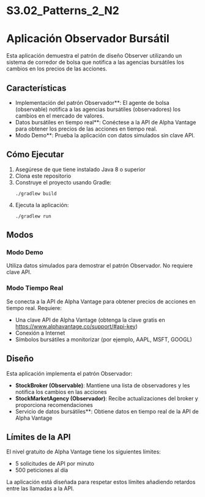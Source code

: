# S3.02_Patterns_2_N2
# Aplicación Observador Bursátil

Esta aplicación demuestra el patrón de diseño Observer utilizando un sistema de corredor de bolsa que notifica a las agencias bursátiles los cambios en los precios de las acciones.

## Características

- Implementación del patrón Observador**: El agente de bolsa (observable) notifica a las agencias bursátiles (observadores) los cambios en el mercado de valores.
- Datos bursátiles en tiempo real**: Conéctese a la API de Alpha Vantage para obtener los precios de las acciones en tiempo real.
- Modo Demo**: Prueba la aplicación con datos simulados sin clave API.

## Cómo Ejecutar

1. Asegúrese de que tiene instalado Java 8 o superior
2. Clona este repositorio
3. Construye el proyecto usando Gradle:
   ```
   ./gradlew build
   ```
4. Ejecuta la aplicación:
   ```
   ./gradlew run
   ```

## Modos

### Modo Demo
Utiliza datos simulados para demostrar el patrón Observador. No requiere clave API.

### Modo Tiempo Real
Se conecta a la API de Alpha Vantage para obtener precios de acciones en tiempo real. Requiere:
- Una clave API de Alpha Vantage (obtenga la clave gratis en https://www.alphavantage.co/support/#api-key)
- Conexión a Internet
- Símbolos bursátiles a monitorizar (por ejemplo, AAPL, MSFT, GOOGL)

## Diseño

Esta aplicación implementa el patrón Observador:
- **StockBroker (Observable)**: Mantiene una lista de observadores y les notifica los cambios en las acciones
- **StockMarketAgency (Observador)**: Recibe actualizaciones del broker y proporciona recomendaciones
- Servicio de datos bursátiles**: Obtiene datos en tiempo real de la API de Alpha Vantage



## Límites de la API

El nivel gratuito de Alpha Vantage tiene los siguientes límites:
- 5 solicitudes de API por minuto
- 500 peticiones al día

La aplicación está diseñada para respetar estos límites añadiendo retardos entre las llamadas a la API. 
